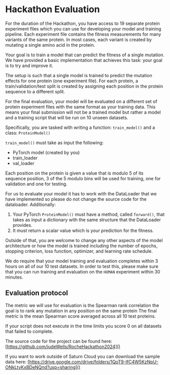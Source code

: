 # Hackathon Evaluation

For the duration of the Hackathon, you have access to 19 separate protein experiment files which you can use for developing your model and training pipeline. Each experiment file contains the fitness measurements for many variants of the same protein. In most cases, each variant is created by mutating a single amino acid in the protein. 

Your goal is to train a model that can predict the fitness of a single mutation. We have provided a basic implementation that achieves this task: your goal is to try and improve it.

The setup is such that a single model is trained to predict the mutation effects for one protein (one experiment file). For each protein, a train/validation/test split is created by assigning each position in the protein sequence to a different split. 

For the final evaluation, your model will be evaluated on a different set of protein experiment files with the same format as your training data. This means your final submission will not be a trained model but rather a model and a training script that will be run on 10 unseen datasets.

Specifically, you are tasked with writing a function:
`train_model()`
and a class:
`ProteinModel()`

`train_model()` must take as input the following: 
- PyTorch model (created by you)
- train_loader 
- val_loader

Each position on the protein is given a value that is modulo 5 of its sequence position, 3 of the 5 modulo bins will be used for training, one for validation and one for testing.

For us to evaluate your model it has to work with the DataLoader that we have implemented so please do not change the source code for the dataloader. Additionally:

1. Your PyTorch `ProteinModel()` must have a method, called `forward()`, that takes as input a dictionary with the same structure that the DataLoader provides.
2. It must return a scalar value which is your prediction for the fitness.

Outside of that, you are welcome to change any other aspects of the model architecture or how the model is trained including the number of epochs, stopping criterion, loss function, optimizer, and learning rate schedule.

We do require that your model training and evaluation completes within 3 hours on all of our 10 test datasets. In order to test this, please make sure that you can run training and evaluation on the `HUMAN` experiment within 30 minutes.

## Evaluation protocol

The metric we will use for evaluation is the Spearman rank correlation the goal is to rank any mutation in any position on the same protein
The final metric is the mean Spearman score averaged across all 10 test proteins.

If your script does not execute in the time limits you score 0 on all datasets that failed to complete.

The source code for the project can be found here:
[https://github.com/judeWells/RocheHackathon2024]()

If you want to work outside of Saturn Cloud you can download the sample data here:
[https://drive.google.com/drive/folders/1QoT9-IfC4W5KzNpU-ONkLtyKxBDeNQnd?usp=sharing]()
